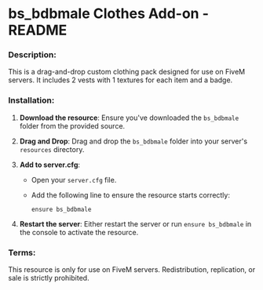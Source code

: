 # bs_bdbmale Clothes Add-on - README

### Description:
This is a drag-and-drop custom clothing pack designed for use on FiveM servers. It includes 2 vests with 1 textures for each item and a badge.

### Installation:

1. **Download the resource**: Ensure you've downloaded the `bs_bdbmale` folder from the provided source.
   
2. **Drag and Drop**: Drag and drop the `bs_bdbmale` folder into your server's `resources` directory.

3. **Add to server.cfg**:
   - Open your `server.cfg` file.
   - Add the following line to ensure the resource starts correctly:

     ```
     ensure bs_bdbmale
     ```

4. **Restart the server**: Either restart the server or run `ensure bs_bdbmale` in the console to activate the resource.

### Terms:
This resource is only for use on FiveM servers. Redistribution, replication, or sale is strictly prohibited.
